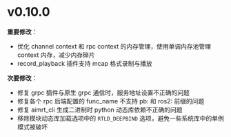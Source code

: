 # v0.10.0

**重要修改**：

- 优化 channel context 和 rpc context 的内存管理，使用单调内存池管理 context 内存，减少内存碎片
- record_playback 插件支持 mcap 格式录制与播放

**次要修改**：

- 修复 grpc 插件与原生 grpc 通信时，服务地址设置不正确的问题
- 修复各个 rpc 后端配置的 func_name 不支持 pb: 和 ros2: 前缀的问题
- 修复 aimrt_cli 生成二进制时 python 动态库依赖不正确的问题
- 移除模块动态库加载选项中的 `RTLD_DEEPBIND` 选项，避免一些系统库中的单例模式被破坏
